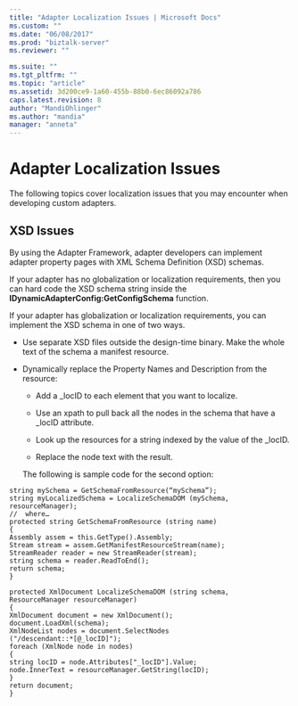 ```yaml
---
title: "Adapter Localization Issues | Microsoft Docs"
ms.custom: ""
ms.date: "06/08/2017"
ms.prod: "biztalk-server"
ms.reviewer: ""

ms.suite: ""
ms.tgt_pltfrm: ""
ms.topic: "article"
ms.assetid: 3d200ce9-1a60-455b-88b0-6ec86092a786
caps.latest.revision: 8
author: "MandiOhlinger"
ms.author: "mandia"
manager: "anneta"
---
```

# Adapter Localization Issues
The following topics cover localization issues that you may encounter when developing custom adapters.  
  
## XSD Issues  
 By using the Adapter Framework, adapter developers can implement adapter property pages with XML Schema Definition (XSD) schemas.  
  
 If your adapter has no globalization or localization requirements, then you can hard code the XSD schema string inside the **IDynamicAdapterConfig:GetConfigSchema** function.  
  
 If your adapter has globalization or localization requirements, you can implement the XSD schema in one of two ways.  
  
- Use separate XSD files outside the design-time binary. Make the whole text of the schema a manifest resource.  
  
- Dynamically replace the Property Names and Description from the resource:  
  
  -   Add a _locID to each element that you want to localize.  
  
  -   Use an xpath to pull back all the nodes in the schema that have a _locID attribute.  
  
  -   Look up the resources for a string indexed by the value of the _locID.  
  
  -   Replace the node text with the result.  
  
  The following is sample code for the second option:  
  
```  
string mySchema = GetSchemaFromResource(“mySchema”);  
string myLocalizedSchema = LocalizeSchemaDOM (mySchema, resourceManager);  
//  where…  
protected string GetSchemaFromResource (string name)  
{  
Assembly assem = this.GetType().Assembly;  
Stream stream = assem.GetManifestResourceStream(name);  
StreamReader reader = new StreamReader(stream);  
string schema = reader.ReadToEnd();  
return schema;  
}  
  
protected XmlDocument LocalizeSchemaDOM (string schema, ResourceManager resourceManager)  
{  
XmlDocument document = new XmlDocument();  
document.LoadXml(schema);  
XmlNodeList nodes = document.SelectNodes  
("/descendant::*[@_locID]");  
foreach (XmlNode node in nodes)  
{  
string locID = node.Attributes["_locID"].Value;  
node.InnerText = resourceManager.GetString(locID);  
}  
return document;  
}  
```
